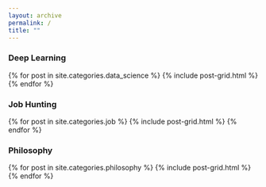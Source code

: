```yaml
---
layout: archive
permalink: /
title: ""
---
```


<div class="tiles">
<h3>Deep Learning</h3>
{% for post in site.categories.data_science %}
  {% include post-grid.html %}
{% endfor %}
</div>

<div class="tiles">
<h3>Job Hunting</h3>
{% for post in site.categories.job %}
  {% include post-grid.html %}
{% endfor %}
</div>

<div class="tiles">
<h3>Philosophy</h3>
{% for post in site.categories.philosophy %}
  {% include post-grid.html %}
{% endfor %}
</div>